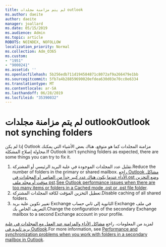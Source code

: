 ```yaml
---
title: لم يتم مزامنة مجلدات outlook
ms.author: daeite
author: daeite
manager: joallard
ms.date: 05/15/2019
ms.audience: Admin
ms.topic: article
ROBOTS: NOINDEX, NOFOLLOW
localization_priority: Normal
ms.collection: Adm_O365
ms.custom:
- "1951"
- "9000241"
ms.assetid: ''
ms.openlocfilehash: 5b256edb711d194584871c8072af9a266479e1bb
ms.sourcegitcommit: 5fb7a4b28859690020efdea630d03e70cc0e6334
ms.translationtype: MT
ms.contentlocale: ar-SA
ms.lasthandoff: 06/28/2019
ms.locfileid: "35390032"
---
```

# <a name="outlook-not-synching-folders"></a><span data-ttu-id="31dee-102">لم يتم مزامنة مجلدات outlook</span><span class="sxs-lookup"><span data-stu-id="31dee-102">Outlook not synching folders</span></span>

<span data-ttu-id="31dee-103">إذا لم يكن Outlook مزامنة المجلدات كما هو متوقع، هناك بعض الأشياء التي يمكنك محاولة إصلاح المشكلة.</span><span class="sxs-lookup"><span data-stu-id="31dee-103">If Outlook isn't synching folders as expected, there are some things you can try to fix it.</span></span>

1. <span data-ttu-id="31dee-104">تقليل عدد المجلدات الموجودة في علبة البريد الرئيسي أو المشتركة.</span><span class="sxs-lookup"><span data-stu-id="31dee-104">Reduce the number of folders in the primary or shared mailbox.</span></span> <span data-ttu-id="31dee-105">[راجع Outlook مشاكل الأداء عندما يكون هناك عدد كبير جداً من العناصر أو المجلدات في.ost وضع التخزين مؤقت أو مجلد ملف pst](https://support.microsoft.com/help/2768656).</span><span class="sxs-lookup"><span data-stu-id="31dee-105">[See Outlook performance issues when there are too many items or folders in a Cached mode .ost or .pst file folder](https://support.microsoft.com/help/2768656).</span></span>
2. <span data-ttu-id="31dee-106">تعطيل التخزين المؤقت لكافة المجلدات المشتركة.</span><span class="sxs-lookup"><span data-stu-id="31dee-106">Disable caching of all shared folders.</span></span>
3. <span data-ttu-id="31dee-107">تغيير تكوين علبة بريد Exchange الثانوية إلى ثاني حساب Exchange في ملف التعريف الخاص بك.</span><span class="sxs-lookup"><span data-stu-id="31dee-107">Change the configuration of the secondary Exchange mailbox to a second Exchange account in your profile.</span></span>

<span data-ttu-id="31dee-108">لمزيد من المعلومات، راجع [مشاكل الأداء والمزامنة عند العمل مع المجلدات في علبة بريد ثانوية في Outlook](https://support.microsoft.com/help/3115602).</span><span class="sxs-lookup"><span data-stu-id="31dee-108">For more information, see [Performance and synchronization problems when you work with folders in a secondary mailbox in Outlook](https://support.microsoft.com/help/3115602).</span></span>